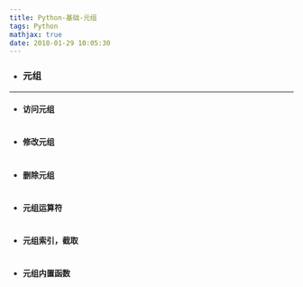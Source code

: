 ```yaml
---
title: Python-基础-元组
tags: Python
mathjax: true
date: 2018-01-29 10:05:30
---
```

- ### 元组

---
- #### 访问元组
~~~

~~~
- #### 修改元组
~~~

~~~

- #### 删除元组
~~~

~~~
- #### 元组运算符
~~~

~~~
- #### 元组索引，截取
~~~

~~~
- #### 元组内置函数
~~~

~~~
